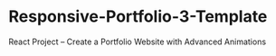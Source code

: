 # Responsive-Portfolio-3-Template
React Project – Create a Portfolio Website with Advanced Animations
